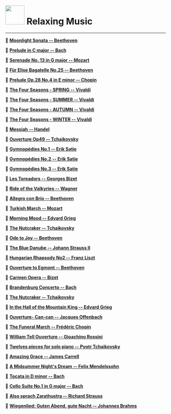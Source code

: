 <a id="Coding_Guidelines"></a>
<h1><img src="" title="" width="60" > Relaxing Music </h1>

-------------------------------------------------
🔵 **[Moonlight Sonata -- Beethoven](https://www.youtube.com/watch?v=jgpJVI3tDbY&t=0s)** 

🔵 **[Prelude in C major -- Bach](https://www.youtube.com/watch?v=jgpJVI3tDbY&t=314s)**

🔵 **[Serenade No. 13 in G major -- Mozart](https://www.youtube.com/watch?v=jgpJVI3tDbY&t=447s)**

🔵 **[Für Elise Bagatelle No.25 -- Beethoven ](https://www.youtube.com/watch?v=jgpJVI3tDbY&t=797s)**

🔵 **[Prelude Op.28 No.4 in E minor -- Chopin](https://www.youtube.com/watch?v=jgpJVI3tDbY&t=943s)**

🔵 **[The Four Seasons - SPRING -- Vivaldi](https://www.youtube.com/watch?v=jgpJVI3tDbY&t=1096s)**

🔵 **[The Four Seasons - SUMMER -- Vivaldi](https://www.youtube.com/watch?v=jgpJVI3tDbY&t=1335s)**

🔵 **[The Four Seasons - AUTUMN -- Vivaldi](https://www.youtube.com/watch?v=jgpJVI3tDbY&t=1509s)**

🔵 **[The Four Seasons - WINTER -- Vivaldi ](https://www.youtube.com/watch?v=jgpJVI3tDbY&t=1812s)**

🔵 **[Messiah -- Handel ](https://www.youtube.com/watch?v=jgpJVI3tDbY&t=2005s)**

🔵 **[Ouverture Op49 -- Tchaikovsky](https://www.youtube.com/watch?v=jgpJVI3tDbY&t=2228s)**  

🔵 **[Gymnopédies No.1 -- Erik Satie ](https://www.youtube.com/watch?v=jgpJVI3tDbY&t=3207s)**

🔵 **[Gymnopédies No.2 -- Erik Satie](https://www.youtube.com/watch?v=jgpJVI3tDbY&t=3396s)**

🔵 **[Gymnopédies No.3 -- Erik Satie](https://www.youtube.com/watch?v=jgpJVI3tDbY&t=3553s)**

🔵 **[Les Toreadors -- Georges Bizet ](https://www.youtube.com/watch?v=jgpJVI3tDbY&t=3697s)**

🔵 **[Ride of the Valkyries -- Wagner ](https://www.youtube.com/watch?v=jgpJVI3tDbY&t=3834s)**

🔵 **[Allegro con Brio -- Beethoven ](https://www.youtube.com/watch?v=jgpJVI3tDbY&t=4153s)**

🔵 **[Turkish March -- Mozart ](https://www.youtube.com/watch?v=jgpJVI3tDbY&t=4565s)**

🔵 **[Morning Mood -- Edvard Grieg ](https://www.youtube.com/watch?v=jgpJVI3tDbY&t=4778s)**

🔵 **[The Nutcraker -- Tchaikovsky ](https://www.youtube.com/watch?v=jgpJVI3tDbY&t=4995s)**

🔵 **[Ode to Joy -- Beethoven](https://www.youtube.com/watch?v=jgpJVI3tDbY&t=5396s)**

🔵 **[The Blue Danube -- Johann Strauss II ](https://www.youtube.com/watch?v=jgpJVI3tDbY&t=6814s)**

🔵 **[Hungarian Rhapsody No2 -- Franz Liszt](https://www.youtube.com/watch?v=jgpJVI3tDbY&t=7373s)**

🔵 **[Ouverture to Egmont -- Beethoven ](https://www.youtube.com/watch?v=jgpJVI3tDbY&t=8019s)**

🔵 **[Carmen Opera -- Bizet](https://www.youtube.com/watch?v=jgpJVI3tDbY&t=8563s)**

🔵 **[Brandenburg Concerto -- Bach](https://www.youtube.com/watch?v=jgpJVI3tDbY&t=8681s)**  

🔵 **[The Nutcraker -- Tchaikovsky ](https://www.youtube.com/watch?v=jgpJVI3tDbY&t=9115s)**

🔵 **[In the Hall of the Mountain King -- Edvard Grieg ](https://www.youtube.com/watch?v=jgpJVI3tDbY&t=9219s)**

🔵 **[Ouverture- Can-can -- Jacques Offenbach ](https://www.youtube.com/watch?v=jgpJVI3tDbY&t=9355s)**

🔵 **[The Funeral March -- Frédéric Chopin ](https://www.youtube.com/watch?v=jgpJVI3tDbY&t=9908s)**

🔵 **[William Tell Ouverture -- Gioachino Rossini ](https://www.youtube.com/watch?v=jgpJVI3tDbY&t=10468s)**

🔵 **[Twelves pieces for solo piano -- Pyotr Tchaikovsky ](https://www.youtube.com/watch?v=jgpJVI3tDbY&t=11172s)**

🔵 **[Amazing Grace -- James Carrell](https://www.youtube.com/watch?v=jgpJVI3tDbY&t=11510s)**

🔵 **[A Midsummer Night's Dream -- Felix Mendelssohn](https://www.youtube.com/watch?v=jgpJVI3tDbY&t=11697s)**

🔵 **[Tocata in D minor -- Bach ](https://www.youtube.com/watch?v=jgpJVI3tDbY&t=11999s)**

🔵 **[Cello Suite No.1 in G major -- Bach ](https://www.youtube.com/watch?v=jgpJVI3tDbY&t=12184s)**

🔵 **[Also sprach Zarathustra -- Richard Strauss ](https://www.youtube.com/watch?v=jgpJVI3tDbY&t=12308s)**

🔵 **[Wiegenlied: Guten Abend, gute Nacht -- Johannes Brahms](https://www.youtube.com/watch?v=jgpJVI3tDbY&t=12393s)** 
